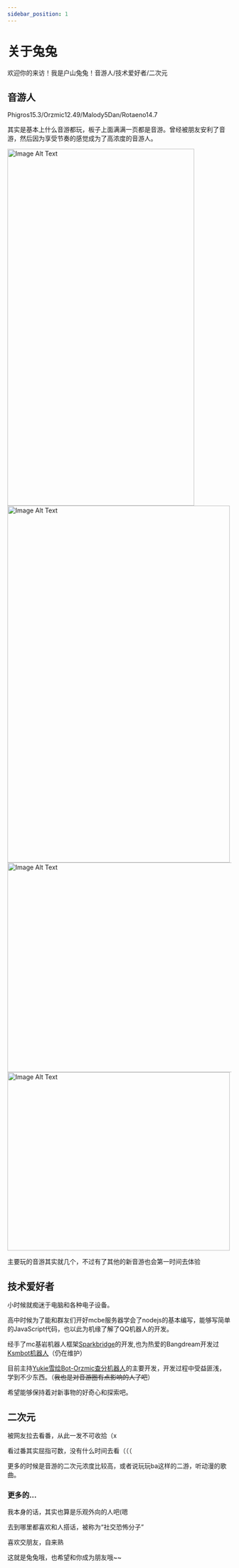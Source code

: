 ```yaml
---
sidebar_position: 1
---
```


# 关于兔兔

欢迎你的来访！我是户山兔兔！音游人/技术爱好者/二次元

## 音游人

Phigros15.3/Orzmic12.49/Malody5Dan/Rotaeno14.7

其实是基本上什么音游都玩，板子上面满满一页都是音游。曾经被朋友安利了音游，然后因为享受节奏的感觉成为了高浓度的音游人。


<img src="../docs/pgr.jpeg" alt="Image Alt Text" width="420" height="800" />


<img src="../docs/orz.jpeg" alt="Image Alt Text" width="500" height="800" />
<img src="../docs/pjsk.jpg" alt="Image Alt Text" width="650" height="470" />
<img src="../docs/pad.jpg" alt="Image Alt Text" width="500" height="400" />

主要玩的音游其实就几个，不过有了其他的新音游也会第一时间去体验

## 技术爱好者

小时候就痴迷于电脑和各种电子设备。

高中时候为了能和群友们开好mcbe服务器学会了nodejs的基本编写，能够写简单的JavaScript代码，也以此为机缘了解了QQ机器人的开发。

经手了mc基岩机器人框架[Sparkbridge](http://sparkbridge.cn)的开发,也为热爱的Bangdream开发过[Ksmbot机器人](http://ksmbot.top)（仍在维护）

目前主持[Yukie雪绘Bot-Orzmic查分机器人](http://yukiebot.top)的主要开发，开发过程中受益匪浅，学到不少东西。（~~我也是对音游圈有点影响的人了吧~~）

希望能够保持着对新事物的好奇心和探索吧。

## 二次元

被网友拉去看番，从此一发不可收拾（x

看过番其实屈指可数，没有什么时间去看（（（

更多的时候是音游的二次元浓度比较高，或者说玩玩ba这样的二游，听动漫的歌曲。

### 更多的...

我本身的话，其实也算是乐观外向的人吧(嗯

去到哪里都喜欢和人搭话，被称为“社交恐怖分子”

喜欢交朋友，自来熟

这就是兔兔哦，也希望和你成为朋友哦~~

